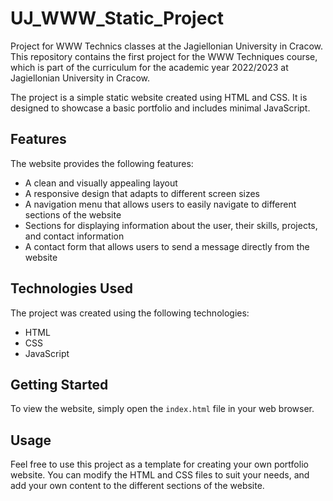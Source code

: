 # UJ_WWW_Static_Project

Project for WWW Technics classes at the Jagiellonian University in Cracow.
This repository contains the first project for the WWW Techniques course, which is part of the curriculum for the academic year 2022/2023 at Jagiellonian University in Cracow.

The project is a simple static website created using HTML and CSS. It is designed to showcase a basic portfolio and includes minimal JavaScript.

## Features

The website provides the following features:

- A clean and visually appealing layout
- A responsive design that adapts to different screen sizes
- A navigation menu that allows users to easily navigate to different sections of the website
- Sections for displaying information about the user, their skills, projects, and contact information
- A contact form that allows users to send a message directly from the website

## Technologies Used

The project was created using the following technologies:

- HTML
- CSS
- JavaScript

## Getting Started

To view the website, simply open the `index.html` file in your web browser.

## Usage

Feel free to use this project as a template for creating your own portfolio website. You can modify the HTML and CSS files to suit your needs, and add your own content to the different sections of the website.
